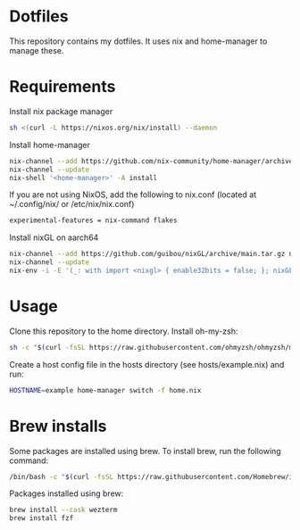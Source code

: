# Dotfiles
This repository contains my dotfiles. It uses nix and home-manager to manage these.

# Requirements
Install nix package manager
```bash
sh <(curl -L https://nixos.org/nix/install) --daemon
```

Install home-manager
```bash
nix-channel --add https://github.com/nix-community/home-manager/archive/master.tar.gz home-manager
nix-channel --update
nix-shell '<home-manager>' -A install
```

If you are not using NixOS, add the following to nix.conf (located at ~/.config/nix/ or /etc/nix/nix.conf)
```bash
experimental-features = nix-command flakes
```
Install nixGL on aarch64
```bash
nix-channel --add https://github.com/guibou/nixGL/archive/main.tar.gz nixgl
nix-channel --update
nix-env -i -E '(_: with import <nixgl> { enable32bits = false; }; nixGLMesa)'
```

# Usage
Clone this repository to the home directory.
Install oh-my-zsh:
```bash
sh -c "$(curl -fsSL https://raw.githubusercontent.com/ohmyzsh/ohmyzsh/master/tools/install.sh)"
```

Create a host config file in the hosts directory (see hosts/example.nix) and run:

```bash
HOSTNAME=example home-manager switch -f home.nix
```

# Brew installs
Some packages are installed using brew. To install brew, run the following command:
```bash
/bin/bash -c "$(curl -fsSL https://raw.githubusercontent.com/Homebrew/install/HEAD/install.sh)"
```

Packages installed using brew:
```bash
brew install --cask wezterm
brew install fzf
```
